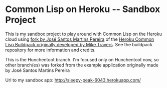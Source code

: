 # Common Lisp on Heroku -- Sandbox Project

This is my sandbox project to play around with Common Lisp on the Heroku cloud using [fork by José Santos Martins Pereira](https://github.com/jsmpereira/heroku-buildpack-cl) of the [Heroku Common Lisp Buildpack originally developed by Mike Travers](https://github.com/mtravers/heroku-buildpack-cl). See the buildpack repository for more information and credits.

This is the Hunchentoot branch. I'm focused only on Hunchentoot now, so other branch(es) was forked from the example application originally made by José Santos Martins Pereira

Url to my sandbox app: http://sleepy-peak-6043.herokuapp.com/
